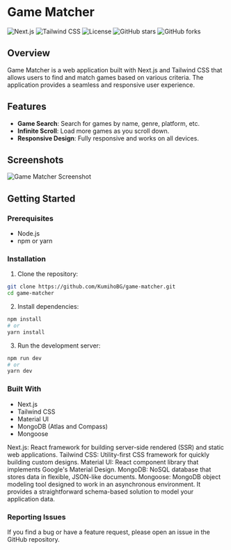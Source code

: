 # Game Matcher

![Next.js](https://img.shields.io/badge/Next.js-10.0.0-blue)
![Tailwind CSS](https://img.shields.io/badge/Tailwind%20CSS-2.0.0-blue)
![License](https://img.shields.io/github/license/KumihoBG/game-matcher)
![GitHub stars](https://img.shields.io/github/stars/KumihoBG/game-matcher)
![GitHub forks](https://img.shields.io/github/forks/KumihoBG/game-matcher)

## Overview

Game Matcher is a web application built with Next.js and Tailwind CSS that allows users to find and match games based on various criteria. The application provides a seamless and responsive user experience.

## Features

- **Game Search**: Search for games by name, genre, platform, etc.
- **Infinite Scroll**: Load more games as you scroll down.
- **Responsive Design**: Fully responsive and works on all devices.

## Screenshots
![Game Matcher Screenshot](https://mega.nz/file/dVNHWRRZ#FhWW6F5cMtsPfS4Cb1EHynY4ugc46CXSwdI7AM1T-FA?raw=true "Search results")

## Getting Started

### Prerequisites

- Node.js
- npm or yarn

### Installation

1. Clone the repository:

```bash
git clone https://github.com/KumihoBG/game-matcher.git
cd game-matcher
```

2. Install dependencies:
```bash
npm install
# or
yarn install
```

3. Run the development server:
```bash
npm run dev
# or
yarn dev
```

### Built With
- Next.js
- Tailwind CSS
- Material UI
- MongoDB (Atlas and Compass)
- Mongoose

Next.js: React framework for building server-side rendered (SSR) and static web applications.
Tailwind CSS: Utility-first CSS framework for quickly building custom designs.
Material UI: React component library that implements Google's Material Design.
MongoDB: NoSQL database that stores data in flexible, JSON-like documents.
Mongoose: MongoDB object modeling tool designed to work in an asynchronous environment. It provides a straightforward schema-based solution to model your application data.

### Reporting Issues

If you find a bug or have a feature request, please open an issue in the GitHub repository.
